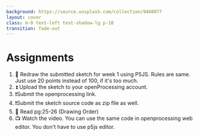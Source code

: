 ```yaml
---
background: https://source.unsplash.com/collection/9468077
layout: cover
class: m-0 text-left text-shadow-lg p-10
transition: fade-out
---
```


# Assignments

1. 👀 Redraw the submitted sketch for week 1 using P5JS. Rules are same. Just use 20 points instead of 100, if it's too much.
2. ⏫ Upload the sketch to your openProcessing account.
3. ❗Submit the openprocessing link.
4. ❗Submit the sketch source code as zip file as well.
5. 📖 Read pg:25-26 (Drawing Order)
6. 📺 Watch the video. You can use the same code in openprocessing web editor. You don't have to use p5js editor.

